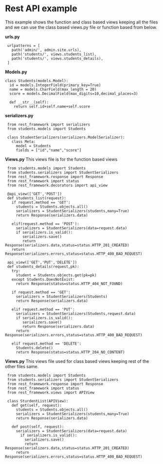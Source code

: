 # Rest API example

This example shows the function and class based views keeping all the files and we can use the class based views.py file or function based from below.

**urls.py**

     urlpatterns = [
       path('admin/', admin.site.urls),
       path('students/', views.students_list),
       path('students/', views.students_details),
     ]

**Models.py**  

    class Students(models.Model):
      id = models.IntegerField(primary_key=True)
      name = models.CharField(max_length = 20)
      score = models.DecimalField(max_digits=10,decimal_places=3)

      def __str__(self):
        return self.id+self.name+self.score
        
**serializers.py**

     from rest_framework import serializers
     from students.models import Students

     class StudentSerializers(serializers.ModelSerializer):
       class Meta:
         model = Students
         fields = ["id","name","score"]
         
**Views.py**
This views file is for the function based views

     from students.models import Students
     from students.serializers import StudentSerializers
     from rest_framework.response import Response
     from rest_framework import status
     from rest_framework.decorators import api_view

     @api_view(['GET','POST'])
     def students_list(request):
       if request.method == 'GET':
         students = Students.objects.all()
         serializers = StudentSerializers(students,many=True)
         return Response(serializers.data)

       elif(request.method == 'POST'):
         serializers = StudentSerializers(data=request.data)
         if serializers.is_valid():
            serializers.save()
            return Response(serializers.data,status=status.HTTP_201_CREATED)
       return Response(serializers.errors,status=status.HTTP_400_BAD_REQUEST)

     api_view(['GET','PUT','DELETE'])
     def students_details(request,pk):
       try:
         student = Students.objects.get(pk=pk)
       except Students.DoesNotExist:
         return Response(status=status.HTTP_404_NOT_FOUND)

       if request.method == 'GET':
         serializers = StudentSerializers(Students)
         return Response(serializers.data)

       elif request.method == 'PUT':
         serializers = StudentSerializers(Students,request.data)
         if serializers.is_valid():
            serializers.save()
            return Response(serializers.data)
         return Response(serializers.errors,status=status.HTTP_400_BAD_REQUEST)

       elif request.method == 'DELETE':
         Students.delete()
         return Response(status=status.HTTP_204_NO_CONTENT)
         
**Views.py**
This views file used for class based views keeping rest of the other files same.

     from students.models import Students
     from students.serializers import StudentSerializers
     from rest_framework.response import Response
     from rest_framework import status
     from rest_framework.views import APIView
     
     class SturdentList(APIView):
       def get(self, request):
         students = Students.objects.all()
         serializers = StudentSerializers(students,many=True)
         return Response(serializers.data)
         
       def post(self, request):
         serializers = StudentSerializers(data=request.data)
           if serializers.is_valid():
             serializers.save()
             return Response(serializers.data,status=status.HTTP_201_CREATED)
         return Response(serializers.errors,status=status.HTTP_400_BAD_REQUEST)
